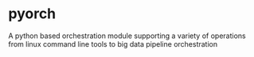 # pyorch
A python based orchestration module supporting a variety of operations from linux command line tools to big data pipeline orchestration
